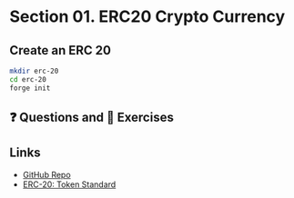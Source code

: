 # Section 01. ERC20 Crypto Currency

## Create an ERC 20

```bash
mkdir erc-20
cd erc-20
forge init
```

## ❓ Questions and 💪 Exercises

## Links

- [GitHub Repo](https://github.com/Cyfrin/foundry-nft-cu)
- [ERC-20: Token Standard](https://eips.ethereum.org/EIPS/eip-20)
